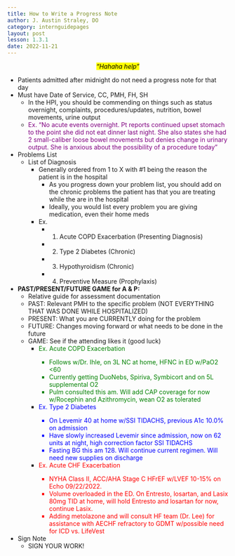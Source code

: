 ```yaml
---
title: How to Write a Progress Note
author: J. Austin Straley, DO
category: internguidepages
layout: post
lesson: 1.3.1
date: 2022-11-21
---
```


<html>
    <meta charset="UTF-8">
    <meta name="viewport" content="width=device-width, initial-scale=1">
    <link href="{{site.baseurl}}/assets/grid/bootstrap-grid.min.css" rel="stylesheet">
    <link href="{{site.baseurl}}/assets/grid/grid.css" rel="stylesheet">
    <link rel="stylesheet" href="{{site.baseurl}}/assets/gitbook/gitbook-plugin-fontsettings/website.css">
    <link rel="stylesheet" href="{{site.baseurl}}/assets/gitbook/gitbook-plugin-search-pro/search.css">
    <link rel="stylesheet" href="{{site.baseurl}}/assets/gitbook/gitbook-plugin-back-to-top-button/plugin.css">
    <link rel="stylesheet" href="{{site.baseurl}}/assets/gitbook/style.css">
    <link rel="stylesheet" href="{{site.baseurl}}/assets/gitbook/custom.css">
    <link rel="stylesheet" href="{{site.baseurl}}/assets/gitbook/rouge/{{ site.syntax_highlighter_style | default: 'colorful' }}.css">
    <meta name="HandheldFriendly" content="true"/>
    <meta name="viewport" content="width=device-width, initial-scale=1, user-scalable=no">
    <meta name="apple-mobile-web-app-capable" content="yes">
    <meta name="apple-mobile-web-app-status-bar-style" content="black">
    <link rel="apple-touch-icon-precomposed" sizes="152x152" href="{{site.baseurl}}/assets/gitbook/images/apple-touch-icon-precomposed-152.png">
    <link rel="shortcut icon" href="{{site.baseurl}}/{{site.favicon_path}}" type="image/x-icon">
</html>

 *<center><mark>“Hahaha help”</mark></center>*

- Patients admitted after midnight do not need a progress note for that day
- Must have Date of Service, CC, PMH, FH, SH
	- In the HPI, you should be commending on things such as status overnight, complaints, procedures/updates, nutrition, bowel movements, urine output<br>
	- <span style ="color:purple;">Ex. “No acute events overnight. Pt reports continued upset stomach to the point she did not eat dinner last night. She also states she had 2 small-caliber loose bowel movements but denies change in urinary output. She is anxious about the possibility of a procedure today”</span>
- Problems List
	-  List of Diagnosis
		- Generally ordered from 1 to X with #1 being the reason the patient is in the hospital
			- As you progress down your problem list, you should add on the chronic problems the patient has that you are treating while the are in the hospital
			- Ideally, you would list every problem you are giving medication, even their home meds
		- Ex. 
			- 1) Acute COPD Exacerbation (Presenting Diagnosis)
			- 2) Type 2 Diabetes (Chronic)
			- 3) Hypothyroidism (Chronic)
			- 4) Preventive Measure (Prophylaxis)
- **PAST/PRESENT/FUTURE GAME for A & P:**
	- Relative guide for assessment documentation
	- PAST: Relevant PMH to the specific problem (NOT EVERYTHING THAT WAS DONE WHILE HOSPITALIZED)
	- PRESENT: What you are CURRENTLY doing for the problem
	- FUTURE: Changes moving forward or what needs to be done in the future
	- GAME: See if the attending likes it (good luck)<br>
		- <span style ="color:green;">Ex. Acute COPD Exacerbation
			- Follows w/Dr. Ihle, on 3L NC at home, HFNC in ED w/PaO2 <60
			- Currently getting DuoNebs, Spiriva, Symbicort and on 5L supplemental O2
			- Pulm consulted this am. Will add CAP coverage for now w/Rocephin and Azithromycin, wean O2 as tolerated</span><br>
		- <span style ="color:blue;">Ex. Type 2 Diabetes
			- On Levemir 40 at home w/SSI TIDACHS, previous A1c 10.0% on admission
			- Have slowly increased Levemir since admission, now on 62 units at night, high correction factor SSI TIDACHS
			- Fasting BG this am 128. Will continue current regimen. Will need new supplies on discharge</span><br>
		- <span style ="color:red;">Ex. Acute CHF Exacerbation
			- NYHA Class II, ACC/AHA Stage C HFrEF w/LVEF 10-15% on Echo 09/22/2022.
			- Volume overloaded in the ED. On Entresto, losartan, and Lasix 80mg TID at home, will hold Entresto and losartan for now, continue Lasix.
			- Adding metolazone and will consult HF team (Dr. Lee) for assistance with AECHF refractory to GDMT w/possible need for ICD vs. LifeVest</span><br>
- Sign Note
	- SIGN YOUR WORK!
